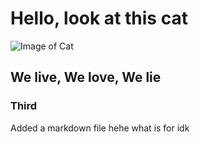 # Hello, look at this cat
![Image of Cat](https://th.bing.com/th/id/OIF.jy4Yeb6dvQyWKJGq33JzTQ?pid=ImgDet&rs=1)

## We live, We love, We lie

### Third


Added a markdown file hehe what is for idk
